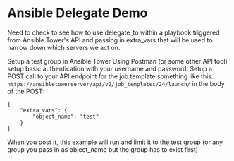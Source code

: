 # Ansible Delegate Demo

Need to check to see how to use delegate_to within a playbook triggered from Ansible Tower's API and passing in extra_vars that will be used to narrow down which servers we act on.

Setup a test group in Ansible Tower 
Using Postman (or some other API tool) setup basic authentication with your username and password.  Setup a POST call to your API endpoint for the job template something like this:
`https://ansibletowerserver/api/v2/job_templates/24/launch/`
in the body of the POST:
```
{
    "extra_vars": {
        "object_name": "test"
    }     
}
```

When you post it, this example will run and limit it to the test group (or any group you pass in as object_name but the group has to exist first)